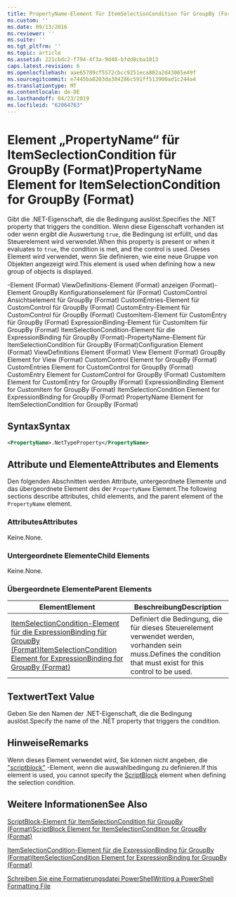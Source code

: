 ```yaml
---
title: PropertyName-Element für ItemSelectionCondition für GroupBy (Format) | Microsoft-Dokumentation
ms.custom: ''
ms.date: 09/13/2016
ms.reviewer: ''
ms.suite: ''
ms.tgt_pltfrm: ''
ms.topic: article
ms.assetid: 221cbdc2-f794-4f3a-9d40-bfdd8cba1013
caps.latest.revision: 6
ms.openlocfilehash: aae65789cf5572cbcc9251eca802a2d43065e49f
ms.sourcegitcommit: e7445ba8203da304286c591ff513900ad1c244a4
ms.translationtype: MT
ms.contentlocale: de-DE
ms.lasthandoff: 04/23/2019
ms.locfileid: "62064763"
---
```

# <a name="propertyname-element-for-itemselectioncondition-for-groupby-format"></a><span data-ttu-id="451c6-102">Element „PropertyName“ für ItemSeclectionCondition für GroupBy (Format)</span><span class="sxs-lookup"><span data-stu-id="451c6-102">PropertyName Element for ItemSelectionCondition for GroupBy (Format)</span></span>

<span data-ttu-id="451c6-103">Gibt die .NET-Eigenschaft, die die Bedingung auslöst.</span><span class="sxs-lookup"><span data-stu-id="451c6-103">Specifies the .NET property that triggers the condition.</span></span> <span data-ttu-id="451c6-104">Wenn diese Eigenschaft vorhanden ist oder wenn ergibt die Auswertung `true`, die Bedingung ist erfüllt, und das Steuerelement wird verwendet.</span><span class="sxs-lookup"><span data-stu-id="451c6-104">When this property is present or when it evaluates to `true`, the condition is met, and the control is used.</span></span> <span data-ttu-id="451c6-105">Dieses Element wird verwendet, wenn Sie definieren, wie eine neue Gruppe von Objekten angezeigt wird.</span><span class="sxs-lookup"><span data-stu-id="451c6-105">This element is used when defining how a new group of objects is displayed.</span></span>

<span data-ttu-id="451c6-106">-Element (Format) ViewDefinitions-Element (Format) anzeigen (Format)-Element GroupBy Konfigurationselement für (Format) CustomControl Ansichtselement für GroupBy (Format) CustomEntries-Element für CustomControl für GroupBy (Format) CustomEntry-Element für CustomControl für GroupBy (Format) CustomItem-Element für CustomEntry für GroupBy (Format) ExpressionBinding-Element für CustomItem für GroupBy (Format) ItemSelectionCondition-Element für die ExpressionBinding für GroupBy (Format)-PropertyName-Element für ItemSelectionCondition für GroupBy (Format)</span><span class="sxs-lookup"><span data-stu-id="451c6-106">Configuration Element (Format) ViewDefinitions Element (Format) View Element (Format) GroupBy Element for View (Format) CustomControl Element for GroupBy (Format) CustomEntries Element for CustomControl for GroupBy (Format) CustomEntry Element for CustomControl for GroupBy (Format) CustomItem Element for CustomEntry for GroupBy (Format) ExpressionBinding Element for CustomItem for GroupBy (Format) ItemSelectionCondition Element for ExpressionBinding for GroupBy (Format) PropertyName Element for ItemSelectionCondition for GroupBy (Format)</span></span>

## <a name="syntax"></a><span data-ttu-id="451c6-107">Syntax</span><span class="sxs-lookup"><span data-stu-id="451c6-107">Syntax</span></span>

```xml
<PropertyName>.NetTypeProperty</PropertyName>
```

## <a name="attributes-and-elements"></a><span data-ttu-id="451c6-108">Attribute und Elemente</span><span class="sxs-lookup"><span data-stu-id="451c6-108">Attributes and Elements</span></span>

<span data-ttu-id="451c6-109">Den folgenden Abschnitten werden Attribute, untergeordnete Elemente und das übergeordnete Element des der `PropertyName` Element.</span><span class="sxs-lookup"><span data-stu-id="451c6-109">The following sections describe attributes, child elements, and the parent element of the `PropertyName` element.</span></span>

### <a name="attributes"></a><span data-ttu-id="451c6-110">Attributes</span><span class="sxs-lookup"><span data-stu-id="451c6-110">Attributes</span></span>

<span data-ttu-id="451c6-111">Keine.</span><span class="sxs-lookup"><span data-stu-id="451c6-111">None.</span></span>

### <a name="child-elements"></a><span data-ttu-id="451c6-112">Untergeordnete Elemente</span><span class="sxs-lookup"><span data-stu-id="451c6-112">Child Elements</span></span>

<span data-ttu-id="451c6-113">Keine.</span><span class="sxs-lookup"><span data-stu-id="451c6-113">None.</span></span>

### <a name="parent-elements"></a><span data-ttu-id="451c6-114">Übergeordnete Elemente</span><span class="sxs-lookup"><span data-stu-id="451c6-114">Parent Elements</span></span>

|<span data-ttu-id="451c6-115">Element</span><span class="sxs-lookup"><span data-stu-id="451c6-115">Element</span></span>|<span data-ttu-id="451c6-116">Beschreibung</span><span class="sxs-lookup"><span data-stu-id="451c6-116">Description</span></span>|
|-------------|-----------------|
|[<span data-ttu-id="451c6-117">ItemSelectionCondition-Element für die ExpressionBinding für GroupBy (Format)</span><span class="sxs-lookup"><span data-stu-id="451c6-117">ItemSelectionCondition Element for ExpressionBinding for GroupBy (Format)</span></span>](./itemselectioncondition-element-for-expressionbinding-for-groupby-format.md)|<span data-ttu-id="451c6-118">Definiert die Bedingung, die für dieses Steuerelement verwendet werden, vorhanden sein muss.</span><span class="sxs-lookup"><span data-stu-id="451c6-118">Defines the condition that must exist for this control to be used.</span></span>|

## <a name="text-value"></a><span data-ttu-id="451c6-119">Textwert</span><span class="sxs-lookup"><span data-stu-id="451c6-119">Text Value</span></span>

<span data-ttu-id="451c6-120">Geben Sie den Namen der .NET-Eigenschaft, die die Bedingung auslöst.</span><span class="sxs-lookup"><span data-stu-id="451c6-120">Specify the name of the .NET property that triggers the condition.</span></span>

## <a name="remarks"></a><span data-ttu-id="451c6-121">Hinweise</span><span class="sxs-lookup"><span data-stu-id="451c6-121">Remarks</span></span>

<span data-ttu-id="451c6-122">Wenn dieses Element verwendet wird, Sie können nicht angeben, die ["scriptblock"](./scriptblock-element-for-itemselectioncondition-for-groupby-format.md) -Element, wenn die auswahlbedingung zu definieren.</span><span class="sxs-lookup"><span data-stu-id="451c6-122">If this element is used, you cannot specify the [ScriptBlock](./scriptblock-element-for-itemselectioncondition-for-groupby-format.md) element when defining the selection condition.</span></span>

## <a name="see-also"></a><span data-ttu-id="451c6-123">Weitere Informationen</span><span class="sxs-lookup"><span data-stu-id="451c6-123">See Also</span></span>

[<span data-ttu-id="451c6-124">ScriptBlock-Element für ItemSelectionCondition für GroupBy (Format)</span><span class="sxs-lookup"><span data-stu-id="451c6-124">ScriptBlock Element for ItemSelectionCondition for GroupBy (Format)</span></span>](./scriptblock-element-for-itemselectioncondition-for-groupby-format.md)

[<span data-ttu-id="451c6-125">ItemSelectionCondition-Element für die ExpressionBinding für GroupBy (Format)</span><span class="sxs-lookup"><span data-stu-id="451c6-125">ItemSelectionCondition Element for ExpressionBinding for GroupBy (Format)</span></span>](./itemselectioncondition-element-for-expressionbinding-for-groupby-format.md)

[<span data-ttu-id="451c6-126">Schreiben Sie eine Formatierungsdatei PowerShell</span><span class="sxs-lookup"><span data-stu-id="451c6-126">Writing a PowerShell Formatting File</span></span>](./writing-a-powershell-formatting-file.md)
